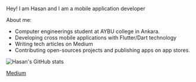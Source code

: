 
Hey! I am Hasan and I am a mobile application developer

About me:

 - Computer engineerings student at AYBU college in Ankara.
 - Developing cross mobile applications with Flutter/Dart technology
 - Writing tech articles on Medium
 - Contributing open-sources projects and publishing apps on app stores.

 ![Hasan's GitHub stats](https://github-readme-stats.vercel.app/api?username=hasaneke&show_icons=true)

<a href="https://medium.com/@hasaneke">Medium</a>

